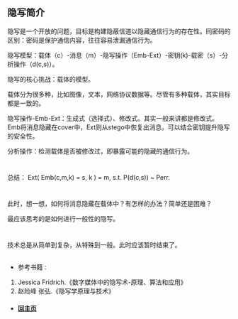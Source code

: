 
## 隐写简介

隐写是一个开放的问题，目标是构建隐蔽信道以隐藏通信行为的存在性。同密码的区别：密码是保护通信内容，往往容易泄漏通信行为。

隐写模型：载体（c）-消息（m）-隐写操作（Emb-Ext）-密钥(k)-载密（s）-分析操作（d(c,s)）。

隐写的核心挑战：载体的模型。

载体分为很多种，比如图像，文本，网络协议数据等。尽管有多种载体，其实目标都是一致的。

隐写操作-Emb-Ext：生成式（选择式）、修改式。其实一般来讲都是修改式。Emb将消息隐藏在cover中，Ext则从stego中恢复出消息。可以结合密钥提升隐写的安全性。

分析操作：检测载体是否被修改过，即暴露可能的隐藏的通信行为。

#
总结： Ext( Emb(c,m,k) = s, k ) = m, s.t. P(d(c,s)) ~ Perr. 
#

此时，想一想，如何将消息隐藏在载体中？有怎样的办法？简单还是困难？

最应该思考的是如何进行一般性的隐写。


#

技术总是从简单到复杂，从特殊到一般。此时应该暂时结束了。





##

- 参考书籍 : 

1. Jessica Fridrich.《数字媒体中的隐写术-原理、算法和应用》
2. 赵险峰 张弘.《隐写学原理与技术》



- ####  [回主页](./README.md) 



